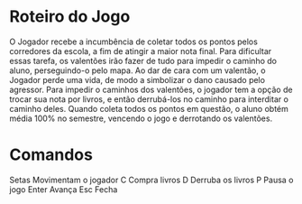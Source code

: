 # Roteiro do Jogo

O Jogador recebe a incumbência de coletar todos os pontos pelos corredores da escola, a fim de atingir a maior nota final.
Para dificultar essas tarefa, os valentões irão fazer de tudo para impedir o caminho do aluno, perseguindo-o pelo mapa.
Ao dar de cara com um valentão, o Jogador perde uma vida, de modo a simbolizar o dano causado pelo agressor.
Para impedir o caminhos dos valentões, o jogador tem a opção de trocar sua nota por livros, e então derrubá-los no caminho para interditar o caminho deles.
Quando coleta todos os pontos em questão, o aluno obtém média 100% no semestre, vencendo o jogo e derrotando os valentões.

# Comandos

Setas	Movimentam o jogador
C		Compra livros
D		Derruba os livros
P		Pausa o jogo
Enter	Avança
Esc		Fecha
